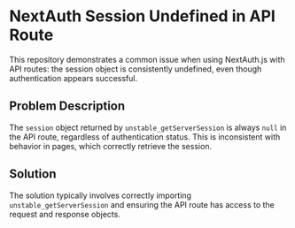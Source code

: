 # NextAuth Session Undefined in API Route

This repository demonstrates a common issue when using NextAuth.js with API routes: the session object is consistently undefined, even though authentication appears successful.

## Problem Description

The `session` object returned by `unstable_getServerSession` is always `null` in the API route, regardless of authentication status. This is inconsistent with behavior in pages, which correctly retrieve the session.

## Solution

The solution typically involves correctly importing `unstable_getServerSession` and ensuring the API route has access to the request and response objects.